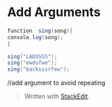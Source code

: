 # Add Arguments
```java
function  sing(song){
console.log(song);
}

sing("LADSSSS");
sing("ewdsfwe");
sing("backsssrfew");
```
  
  

//add argument to avoid repeating


> Written with [StackEdit](https://stackedit.io/).
<!--stackedit_data:
eyJoaXN0b3J5IjpbLTM0OTU1MDA0N119
-->